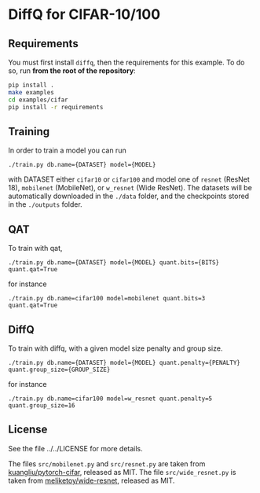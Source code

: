 # DiffQ for CIFAR-10/100

## Requirements

You must first install `diffq`, then the requirements for this example. To do so, run **from the root of the repository**:
```bash
pip install .
make examples
cd examples/cifar
pip install -r requirements
```

## Training

In order to train a model you can run

```
./train.py db.name={DATASET} model={MODEL}
```
with DATASET either `cifar10` or `cifar100` and model one of
`resnet` (ResNet 18), `mobilenet` (MobileNet), or `w_resnet` (Wide ResNet).
The datasets will be automatically downloaded in the `./data` folder, and
the checkpoints stored in the `./outputs` folder.


## QAT

To train with qat,
```
./train.py db.name={DATASET} model={MODEL} quant.bits={BITS} quant.qat=True
```

for instance

```
./train.py db.name=cifar100 model=mobilenet quant.bits=3 quant.qat=True
```

## DiffQ

To train with diffq, with a given model size penalty and group size.
```
./train.py db.name={DATASET} model={MODEL} quant.penalty={PENALTY} quant.group_size={GROUP_SIZE}
```

for instance

```
./train.py db.name=cifar100 model=w_resnet quant.penalty=5 quant.group_size=16
```


## License

See the file ../../LICENSE for more details.

The files `src/mobilenet.py` and `src/resnet.py` are taken from [kuangliu/pytorch-cifar](https://github.com/kuangliu/pytorch-cifar), released as MIT.
The file `src/wide_resnet.py` is taken from [meliketoy/wide-resnet](https://github.com/meliketoy/wide-resnet.pytorch), released as MIT.
